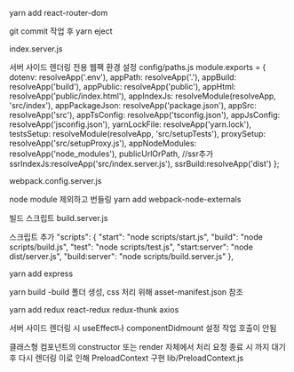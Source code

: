 yarn add react-router-dom

git commit 작업 후 yarn eject

index.server.js

서버 사이드 렌더링 전용 웹팩 환경 설정
config/paths.js
module.exports = {
dotenv: resolveApp('.env'),
appPath: resolveApp('.'),
appBuild: resolveApp('build'),
appPublic: resolveApp('public'),
appHtml: resolveApp('public/index.html'),
appIndexJs: resolveModule(resolveApp, 'src/index'),
appPackageJson: resolveApp('package.json'),
appSrc: resolveApp('src'),
appTsConfig: resolveApp('tsconfig.json'),
appJsConfig: resolveApp('jsconfig.json'),
yarnLockFile: resolveApp('yarn.lock'),
testsSetup: resolveModule(resolveApp, 'src/setupTests'),
proxySetup: resolveApp('src/setupProxy.js'),
appNodeModules: resolveApp('node_modules'),
publicUrlOrPath,
//ssr추가
ssrIndexJs:resolveApp('src/index.server.js'),
ssrBuild:resolveApp('dist')
};

webpack.config.server.js

node module 제외하고 번들링
yarn add webpack-node-externals

빌드 스크립트
build.server.js

스크립트 추가
"scripts": {
"start": "node scripts/start.js",
"build": "node scripts/build.js",
"test": "node scripts/test.js",
"start:server": "node dist/server.js",
"build:server": "node scripts/build.server.js"
},

yarn add express

yarn build
-build 폴더 생성, css 처리 위해 asset-manifest.json 참조

yarn add redux react-redux redux-thunk axios

서버 사이드 렌더링 시 useEffect나 componentDidmount 설정 작업 호출이 안됨

클래스형 컴포넌트의 constructor 또는 render 자체에서 처리
요청 종료 시 까지 대기 후 다시 렌더링
이로 인해 PreloadContext 구현
lib/PreloadContext.js
